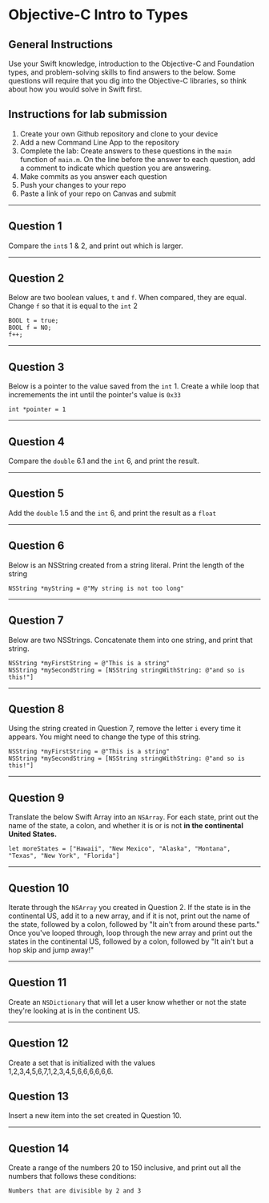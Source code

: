 # Objective-C Intro to Types

## General Instructions

Use your Swift knowledge, introduction to the Objective-C and Foundation types, and problem-solving skills to find answers to the below. Some questions will require that you dig into the Objective-C libraries, so think about how you would solve in Swift first.

## Instructions for lab submission

1. Create your own Github repository and clone to your device
1. Add a new Command Line App to the repository
1. Complete the lab: Create answers to these questions in the `main` function of `main.m`. On the line before the answer to each question, add a comment to indicate which question you are answering.
1. Make commits as you answer each question
1. Push your changes to your repo
1. Paste a link of your repo on Canvas and submit


***
## Question 1

Compare the `int`s 1 & 2, and print out which is larger.

***
## Question 2

Below are two boolean values, `t` and `f`. When compared, they are equal. Change `f` so that it is equal to the `int` 2

```
BOOL t = true;
BOOL f = NO;
f++;
```

***
## Question 3

Below is a pointer to the value saved from the `int` 1. Create a while loop that incremements the int until the pointer's value is `0x33`

`int *pointer = 1`

***
## Question 4

Compare the `double` 6.1 and the `int` 6,  and print the result.

***
## Question 5

Add the `double` 1.5 and the `int` 6,  and print the result as a `float`

***
## Question 6

Below is an NSString created from a string literal. Print the length of the string

`NSString *myString = @"My string is not too long"`

***
## Question 7

Below are two NSStrings. Concatenate them into one string, and print that string.

```
NSString *myFirstString = @"This is a string"
NSString *mySecondString = [NSString stringWithString: @"and so is this!"]
```

***
## Question 8

Using the string created in Question 7, remove the letter `i` every time it appears. You might need to change the type of this string.

```
NSString *myFirstString = @"This is a string"
NSString *mySecondString = [NSString stringWithString: @"and so is this!"]
```

***
## Question 9

Translate the below Swift Array into an `NSArray`. For each state, print out the name of the state, a colon, and whether it is or is not **in the continental United States.**

`let moreStates = ["Hawaii", "New Mexico", "Alaska", "Montana", "Texas", "New York", "Florida"]`

***
## Question 10

Iterate through the `NSArray` you created in Question 2. If the state is in the continental US, add it to a new array, and if it is not, print out the name of the state, followed by a colon, followed by "It ain't from around these parts." Once you've looped through, loop through the new array and print out the states in the continental US, followed by a colon, followed by "It ain't but a hop skip and jump away!"

***
## Question 11

Create an `NSDictionary` that will let a user know whether or not the state they're looking at is in the continent US.

***
## Question 12

Create a set that is initialized with the values 1,2,3,4,5,6,7,1,2,3,4,5,6,6,6,6,6,6.

## Question 13

Insert a new item into the set created in Question 10.

***
## Question 14

Create a range of the numbers 20 to 150 inclusive, and print out all the numbers that follows these conditions:

`Numbers that are divisible by 2 and 3`
